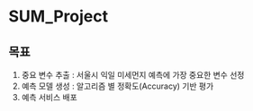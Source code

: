 # SUM_Project

## 목표
1. 중요 변수 추출 : 서울시 익일 미세먼지 예측에 가장 중요한 변수 선정
2. 예측 모델 생성 : 알고리즘 별 정확도(Accuracy) 기반 평가
3. 예측 서비스 배포
